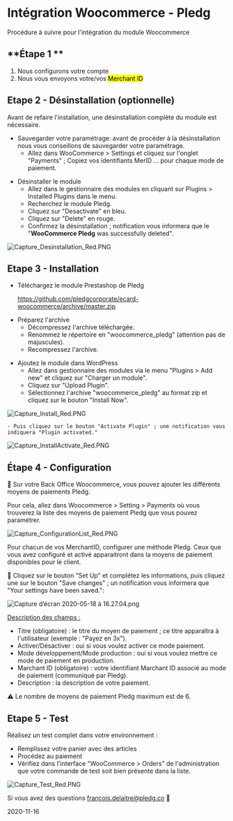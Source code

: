 # Intégration Woocommerce - Pledg

Procédure à suivre pour l'intégration du module Woocommerce

## **Étape 1 **

1. Nous configurons votre compte
1. Nous vous envoyons votre/vos <mark>Merchant ID</mark>

## Etape 2 - Désinstallation (optionnelle)

Avant de refaire l'installation, une désinstallation complète du module est nécessaire.

- Sauvegarder votre paramétrage: avant de procéder à la désinstallation nous vous conseillons de sauvegarder votre paramétrage.
  - Allez dans WooCommerce > Settings et cliquez sur l'onglet "Payments" ; Copiez vos identifiants MerID ... pour chaque mode de paiement.

* Désinstaller le module
  - Allez dans le gestionnaire des modules en cliquant sur Plugins > Installed Plugins dans le menu.
  - Recherchez le module Pledg.
  - Cliquez sur "Desactivate" en bleu.
  - Cliquez sur "Delete" en rouge.
  - Confirmez la désinstallation ; notification vous informera que le "**WooCommerce Pledg** was successfully deleted".

![Capture_Desinstallation_Red.PNG](https://storage.googleapis.com/slite-api-files-production/files/IRZjGiN~EW/b37f7c9b-f71e-48d0-97a4-6ad77392bdc0/Capture_Desinstallation_Red.PNG)

## **Etape 3 - Installation**

- Téléchargez le module Prestashop de Pledg

  https://github.com/pledgcorporate/ecard-woocommerce/archive/master.zip

* Préparez l'archive
  - Décompressez l'archive téléchargée.
  - Renommez le répertoire en "woocommerce_pledg" (attention pas de majuscules).
  - Recompressez l'archive.

- Ajoutez le module dans WordPress
  - Allez dans gestionnaire des modules via le menu "Plugins > Add new" et cliquez sur "Charger un module".
  - Cliquez sur "Upload Plugin".
  - Sélectionnez l'archive "woocommerce_pledg" au format zip et cliquez sur le bouton "Install Now".

![Capture_Install_Red.PNG](https://storage.googleapis.com/slite-api-files-production/files/IRZjGiN~EW/8081223d-fb75-48ee-8d4a-58b34ee9584a/Capture_Install_Red.PNG)

    - Puis cliquez sur le bouton "Activate Plugin" ; une notification vous indiquera "Plugin activated."

![Capture_InstallActivate_Red.PNG](https://storage.googleapis.com/slite-api-files-production/files/IRZjGiN~EW/b613da20-e592-44a2-9d35-81dd87048315/Capture_InstallActivate_Red.PNG)

## **Étape 4 - Configuration**

🔧 Sur votre Back Office Woocommerce, vous pouvez ajouter les différents moyens de paiements Pledg.

Pour cela, allez dans Woocommerce > Setting > Payments où vous trouverez la liste des moyens de paiement Pledg que vous pouvez paramétrer.

![Capture_ConfigurationList_Red.PNG](https://storage.googleapis.com/slite-api-files-production/files/IRZjGiN~EW/afd77fdf-ef64-4a90-90b6-4a7da4e1b80c/Capture_ConfigurationList_Red.PNG)

Pour chacun de vos MerchantID, configurer une méthode Pledg. Ceux que vous avez configuré et activé apparaitront dans la moyens de paiement disponibles pour le client.

🔖 Cliquez sur le bouton "Set Up" et complétez les informations, puis cliquez une sur le bouton "Save changes" ; un notification vous informera que "Your settings have been saved.":

![Capture d’écran 2020-05-18 à 16.27.04.png](https://storage.googleapis.com/slite-api-files-production/files/4668dda5-7a5f-4ea3-8bd5-fdc26710f20d/Capture%2520d%25u2019e%25u0301cran%25202020-05-18%2520a%25u0300%252016.27.04.png)

<u>Description des champs : </u>

- Titre (obligatoire) : le titre du moyen de paiement ; ce titre apparaîtra à l'utilisateur (exemple : "Payez en 3x").
- Activer/Désactiver : oui si vous voulez activer ce mode paiement.
- Mode développement/Mode production : oui si vous voulez mettre ce mode de paiement en production.
- Marchant ID (obligatoire) : votre identifiant Marchant ID associé au mode de paiement (communiqué par Pledg).
- Description : la description de votre paiement.

⚠️ Le nombre de moyens de paiement Pledg maximum est de 6.

## Etape 5 - Test

Réalisez un test complet dans votre environnement :

- Remplissez votre panier avec des articles
- Procédez au paiement
- Vérifiez dans l'interface "WooCommerce > Orders" de l'administration que votre commande de test soit bien présente dans la liste.

![Capture_Test_Red.PNG](https://storage.googleapis.com/slite-api-files-production/files/IRZjGiN~EW/bb81c96a-ad11-4675-9faa-43b69431bb3c/Capture_Test_Red.PNG)

Si vous avez des questions francois.delaitre@pledg.co 👋

2020-11-16
